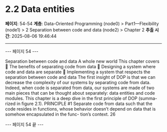 # 2.2 Data entities

**페이지**: 54-54
**계층**: Data-Oriented Programming (node0) > Part1—Flexibility (node1) > 2 Separation between code and data (node2) > Chapter 2
**추출 시간**: 2025-08-06 19:46:44

---


--- 페이지 54 ---

Separation between
code and data
A whole new world
This chapter covers
 The benefits of separating code from data
 Designing a system where code and data are
separate
 Implementing a system that respects the
separation between code and data
The first insight of DOP is that we can decrease the complexity of our systems by
separating code from data. Indeed, when code is separated from data, our systems
are made of two main pieces that can be thought about separately: data entities and
code modules. This chapter is a deep dive in the first principle of DOP (summa-
rized in figure 2.1).
PRINCIPLE #1 Separate code from data such that the code resides in functions,
whose behavior doesn’t depend on data that is somehow encapsulated in the func-
tion’s context.
26

--- 페이지 54 끝 ---
